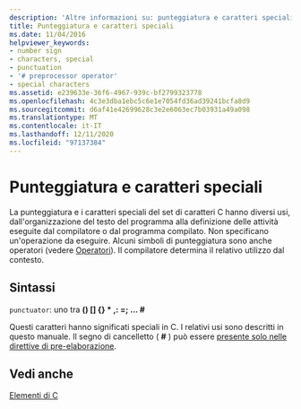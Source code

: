 ```yaml
---
description: 'Altre informazioni su: punteggiatura e caratteri speciali'
title: Punteggiatura e caratteri speciali
ms.date: 11/04/2016
helpviewer_keywords:
- number sign
- characters, special
- punctuation
- '# preprocessor operator'
- special characters
ms.assetid: e239633e-36f6-4967-939c-bf2799323778
ms.openlocfilehash: 4c3e3dba1ebc5c6e1e7054fd36ad39241bcfa8d9
ms.sourcegitcommit: d6af41e42699628c3e2e6063ec7b03931a49a098
ms.translationtype: MT
ms.contentlocale: it-IT
ms.lasthandoff: 12/11/2020
ms.locfileid: "97137384"
---
```

# <a name="punctuation-and-special-characters"></a>Punteggiatura e caratteri speciali

La punteggiatura e i caratteri speciali del set di caratteri C hanno diversi usi, dall'organizzazione del testo del programma alla definizione delle attività eseguite dal compilatore o dal programma compilato. Non specificano un'operazione da eseguire. Alcuni simboli di punteggiatura sono anche operatori (vedere [Operatori](../c-language/c-operators.md)). Il compilatore determina il relativo utilizzo dal contesto.

## <a name="syntax"></a>Sintassi

`punctuator`: uno tra **() [] {}   \*   ,: =;   ... #**

Questi caratteri hanno significati speciali in C. I relativi usi sono descritti in questo manuale. Il segno di cancelletto ( **#** ) può essere [presente solo nelle direttive di pre-elaborazione](../preprocessor/preprocessor-directives.md).

## <a name="see-also"></a>Vedi anche

[Elementi di C](../c-language/elements-of-c.md)
